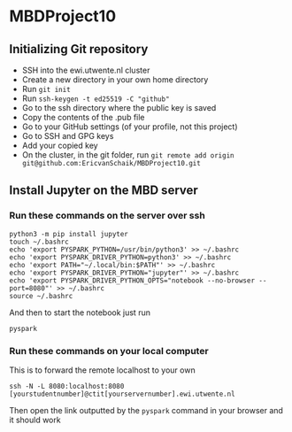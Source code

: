 # MBDProject10

## Initializing Git repository
* SSH into the ewi.utwente.nl cluster
* Create a new directory in your own home directory
* Run `git init`
* Run `ssh-keygen -t ed25519 -C "github"`
* Go to the ssh directory where the public key is saved
* Copy the contents of the .pub file
* Go to your GitHub settings (of your profile, not this project)
* Go to SSH and GPG keys
* Add your copied key
* On the cluster, in the git folder, run `git remote add origin git@github.com:EricvanSchaik/MBDProject10.git`

## Install Jupyter on the MBD server

### Run these commands on the server over ssh
```console
python3 -m pip install jupyter
touch ~/.bashrc
echo 'export PYSPARK_PYTHON=/usr/bin/python3' >> ~/.bashrc
echo 'export PYSPARK_DRIVER_PYTHON=python3' >> ~/.bashrc
echo 'export PATH="~/.local/bin:$PATH"' >> ~/.bashrc
echo 'export PYSPARK_DRIVER_PYTHON="jupyter"' >> ~/.bashrc
echo 'export PYSPARK_DRIVER_PYTHON_OPTS="notebook --no-browser --port=8080"' >> ~/.bashrc
source ~/.bashrc
```

And then to start the notebook just run

```console
pyspark
```

### Run these commands on your local computer
This is to forward the remote localhost to your own
```console
ssh -N -L 8080:localhost:8080 [yourstudentnumber]@ctit[yourservernumber].ewi.utwente.nl
```

Then open the link outputted by the `pyspark` command in your browser and it should work
